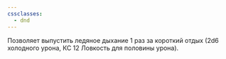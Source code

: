 ```yaml
---
cssclasses:
  - dnd
---
```

Позволяет выпустить ледяное дыхание 1 раз за короткий отдых (2d6 холодного урона, КС 12 Ловкость для половины урона).